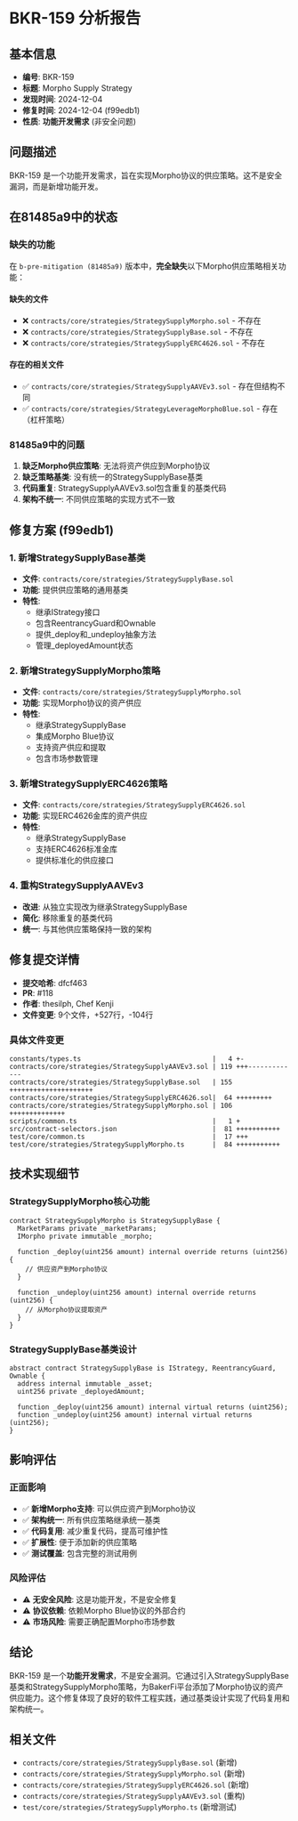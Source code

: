 # BKR-159 分析报告

## 基本信息
- **编号**: BKR-159
- **标题**: Morpho Supply Strategy
- **发现时间**: 2024-12-04
- **修复时间**: 2024-12-04 (f99edb1)
- **性质**: **功能开发需求** (非安全问题)

## 问题描述
BKR-159 是一个功能开发需求，旨在实现Morpho协议的供应策略。这不是安全漏洞，而是新增功能开发。

## 在81485a9中的状态
### 缺失的功能
在 `b-pre-mitigation (81485a9)` 版本中，**完全缺失**以下Morpho供应策略相关功能：

#### 缺失的文件
- ❌ `contracts/core/strategies/StrategySupplyMorpho.sol` - 不存在
- ❌ `contracts/core/strategies/StrategySupplyBase.sol` - 不存在  
- ❌ `contracts/core/strategies/StrategySupplyERC4626.sol` - 不存在

#### 存在的相关文件
- ✅ `contracts/core/strategies/StrategySupplyAAVEv3.sol` - 存在但结构不同
- ✅ `contracts/core/strategies/StrategyLeverageMorphoBlue.sol` - 存在（杠杆策略）

### 81485a9中的问题
1. **缺乏Morpho供应策略**: 无法将资产供应到Morpho协议
2. **缺乏策略基类**: 没有统一的StrategySupplyBase基类
3. **代码重复**: StrategySupplyAAVEv3.sol包含重复的基类代码
4. **架构不统一**: 不同供应策略的实现方式不一致

## 修复方案 (f99edb1)
### 1. 新增StrategySupplyBase基类
- **文件**: `contracts/core/strategies/StrategySupplyBase.sol`
- **功能**: 提供供应策略的通用基类
- **特性**: 
  - 继承IStrategy接口
  - 包含ReentrancyGuard和Ownable
  - 提供_deploy和_undeploy抽象方法
  - 管理_deployedAmount状态

### 2. 新增StrategySupplyMorpho策略
- **文件**: `contracts/core/strategies/StrategySupplyMorpho.sol`
- **功能**: 实现Morpho协议的资产供应
- **特性**:
  - 继承StrategySupplyBase
  - 集成Morpho Blue协议
  - 支持资产供应和提取
  - 包含市场参数管理

### 3. 新增StrategySupplyERC4626策略
- **文件**: `contracts/core/strategies/StrategySupplyERC4626.sol`
- **功能**: 实现ERC4626金库的资产供应
- **特性**:
  - 继承StrategySupplyBase
  - 支持ERC4626标准金库
  - 提供标准化的供应接口

### 4. 重构StrategySupplyAAVEv3
- **改进**: 从独立实现改为继承StrategySupplyBase
- **简化**: 移除重复的基类代码
- **统一**: 与其他供应策略保持一致的架构

## 修复提交详情
- **提交哈希**: dfcf463
- **PR**: #118
- **作者**: thesilph, Chef Kenji
- **文件变更**: 9个文件，+527行，-104行

### 具体文件变更
```
constants/types.ts                                 |   4 +-
contracts/core/strategies/StrategySupplyAAVEv3.sol | 119 +++-------------
contracts/core/strategies/StrategySupplyBase.sol   | 155 +++++++++++++++++++++
contracts/core/strategies/StrategySupplyERC4626.sol|  64 +++++++++
contracts/core/strategies/StrategySupplyMorpho.sol | 106 ++++++++++++++
scripts/common.ts                                  |   1 +
src/contract-selectors.json                        |  81 +++++++++++
test/core/common.ts                                |  17 +++
test/core/strategies/StrategySupplyMorpho.ts       |  84 +++++++++++
```

## 技术实现细节

### StrategySupplyMorpho核心功能
```solidity
contract StrategySupplyMorpho is StrategySupplyBase {
  MarketParams private _marketParams;
  IMorpho private immutable _morpho;
  
  function _deploy(uint256 amount) internal override returns (uint256) {
    // 供应资产到Morpho协议
  }
  
  function _undeploy(uint256 amount) internal override returns (uint256) {
    // 从Morpho协议提取资产
  }
}
```

### StrategySupplyBase基类设计
```solidity
abstract contract StrategySupplyBase is IStrategy, ReentrancyGuard, Ownable {
  address internal immutable _asset;
  uint256 private _deployedAmount;
  
  function _deploy(uint256 amount) internal virtual returns (uint256);
  function _undeploy(uint256 amount) internal virtual returns (uint256);
}
```

## 影响评估
### 正面影响
- ✅ **新增Morpho支持**: 可以供应资产到Morpho协议
- ✅ **架构统一**: 所有供应策略继承统一基类
- ✅ **代码复用**: 减少重复代码，提高可维护性
- ✅ **扩展性**: 便于添加新的供应策略
- ✅ **测试覆盖**: 包含完整的测试用例

### 风险评估
- ⚠️ **无安全风险**: 这是功能开发，不是安全修复
- ⚠️ **协议依赖**: 依赖Morpho Blue协议的外部合约
- ⚠️ **市场风险**: 需要正确配置Morpho市场参数

## 结论
BKR-159 是一个**功能开发需求**，不是安全漏洞。它通过引入StrategySupplyBase基类和StrategySupplyMorpho策略，为BakerFi平台添加了Morpho协议的资产供应能力。这个修复体现了良好的软件工程实践，通过基类设计实现了代码复用和架构统一。

## 相关文件
- `contracts/core/strategies/StrategySupplyBase.sol` (新增)
- `contracts/core/strategies/StrategySupplyMorpho.sol` (新增)
- `contracts/core/strategies/StrategySupplyERC4626.sol` (新增)
- `contracts/core/strategies/StrategySupplyAAVEv3.sol` (重构)
- `test/core/strategies/StrategySupplyMorpho.ts` (新增测试)
